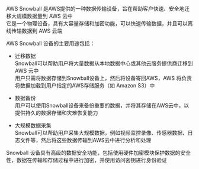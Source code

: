 AWS Snowball 是AWS提供的一种数据传输设备，旨在帮助客户快速、安全地迁移大规模数据量到 AWS 云中\
它是一个物理设备，具有大容量存储和加密功能，可以快速传输数据，并且可以离线传输数据到 AWS 云端

AWS Snowball 设备的主要用途包括：

- 迁移数据\
  Snowball可以帮助用户将大量数据从本地数据中心或其他云服务提供商迁移到 AWS 云中\
  用户只需将数据存储到Snowball设备上，然后将设备寄回AWS，AWS 将负责将数据加载到用户指定的AWS存储服务（如 Amazon S3）中

- 数据备份\
  用户可以使用Snowball设备来备份重要的数据，并将其存储在AWS云中，以提供持久的数据存储和灾难恢复能力

- 大规模数据采集\
  Snowball可以帮助用户采集大规模数据，例如视频监控录像、传感器数据、日志文件等，然后将这些数据传输到AWS云中进行分析和处理

Snowball 设备具有高级的数据安全功能，包括使用硬件加密模块保护数据的安全性，数据在传输和存储过程中进行加密，并使用访问密钥进行身份验证
